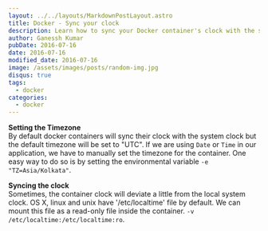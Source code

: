 ```yaml
---
layout: ../../layouts/MarkdownPostLayout.astro
title: Docker - Sync your clock
description: Learn how to sync your Docker container's clock with the system clock and set the correct timezone to ensure accurate timekeeping in your applications.
author: Ganessh Kumar
pubDate: 2016-07-16
date: 2016-07-16
modified_date: 2016-07-16
image: /assets/images/posts/random-img.jpg
disqus: true
tags:
  - docker
categories:
  - docker
---
```


**Setting the Timezone**  
By default docker containers will sync their clock with the system clock but the default timezone will be set to "UTC". If we are using `Date` or `Time` in our application, we have to manually set the timezone for the container. One easy way to do so is by setting the environmental variable `-e "TZ=Asia/Kolkata"`.


**Syncing the clock**  
Sometimes, the container clock will deviate a little from the local system clock. OS X, linux and unix have '/etc/localtime' file by default. We can mount this file as a read-only file inside the container. `-v /etc/localtime:/etc/localtime:ro`.